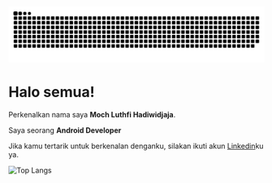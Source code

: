 ![snake gif](https://github.com/luthfihadi78/luthfihadi78/blob/output/github-snake-dark.svg)

# Halo semua! 

Perkenalkan nama saya **Moch Luthfi Hadiwidjaja**.

Saya seorang **Android Developer**

Jika kamu tertarik untuk berkenalan denganku, silakan ikuti akun [Linkedin](https://www.linkedin.com/in/luthfi-hadiwidjaja-aa91b5171/)ku ya.

![Top Langs](https://github-readme-stats.vercel.app/api/top-langs/?username=gandarain&theme=tokyonight&layout=compact&hide=html,php,hack,css,TeX)
